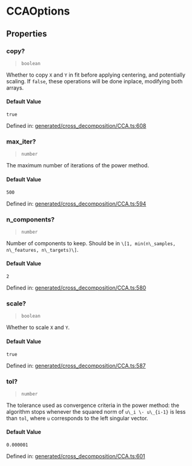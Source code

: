 # CCAOptions

## Properties

### copy?

> `boolean`

Whether to copy `X` and `Y` in fit before applying centering, and potentially scaling. If `false`, these operations will be done inplace, modifying both arrays.

#### Default Value

`true`

Defined in:  [generated/cross\_decomposition/CCA.ts:608](https://github.com/transitive-bullshit/scikit-learn-ts/blob/92ab806/packages/sklearn/src/generated/cross_decomposition/CCA.ts#L608)

### max\_iter?

> `number`

The maximum number of iterations of the power method.

#### Default Value

`500`

Defined in:  [generated/cross\_decomposition/CCA.ts:594](https://github.com/transitive-bullshit/scikit-learn-ts/blob/92ab806/packages/sklearn/src/generated/cross_decomposition/CCA.ts#L594)

### n\_components?

> `number`

Number of components to keep. Should be in `\[1, min(n\_samples, n\_features, n\_targets)\]`.

#### Default Value

`2`

Defined in:  [generated/cross\_decomposition/CCA.ts:580](https://github.com/transitive-bullshit/scikit-learn-ts/blob/92ab806/packages/sklearn/src/generated/cross_decomposition/CCA.ts#L580)

### scale?

> `boolean`

Whether to scale `X` and `Y`.

#### Default Value

`true`

Defined in:  [generated/cross\_decomposition/CCA.ts:587](https://github.com/transitive-bullshit/scikit-learn-ts/blob/92ab806/packages/sklearn/src/generated/cross_decomposition/CCA.ts#L587)

### tol?

> `number`

The tolerance used as convergence criteria in the power method: the algorithm stops whenever the squared norm of `u\_i \- u\_{i-1}` is less than `tol`, where `u` corresponds to the left singular vector.

#### Default Value

`0.000001`

Defined in:  [generated/cross\_decomposition/CCA.ts:601](https://github.com/transitive-bullshit/scikit-learn-ts/blob/92ab806/packages/sklearn/src/generated/cross_decomposition/CCA.ts#L601)
